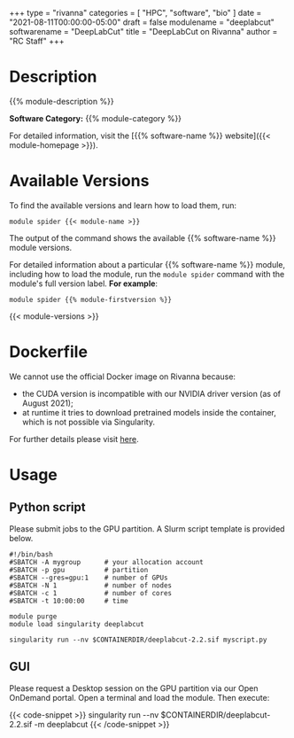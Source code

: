 +++
type = "rivanna"
categories = [
  "HPC",
  "software",
  "bio"
]
date = "2021-08-11T00:00:00-05:00"
draft = false
modulename = "deeplabcut"
softwarename = "DeepLabCut"
title = "DeepLabCut on Rivanna"
author = "RC Staff"
+++

# Description

{{% module-description %}}

**Software Category:** {{% module-category %}}

For detailed information, visit the [{{% software-name %}} website]({{< module-homepage >}}).

# Available Versions
To find the available versions and learn how to load them, run:

```
module spider {{< module-name >}}
```

The output of the command shows the available {{% software-name %}} module versions.

For detailed information about a particular {{% software-name %}} module, including how to load the module, run the `module spider` command with the module's full version label. __For example__:
```
module spider {{% module-firstversion %}}
```

{{< module-versions >}}

# Dockerfile

We cannot use the official Docker image on Rivanna because:
- the CUDA version is incompatible with our NVIDIA driver version (as of August 2021);
- at runtime it tries to download pretrained models inside the container, which is not possible via Singularity.

For further details please visit [here](https://github.com/uvarc/rivanna-docker/blob/master/deeplabcut/2.2/Dockerfile).

# Usage

## Python script
Please submit jobs to the GPU partition. A Slurm script template is provided below.

```
#!/bin/bash
#SBATCH -A mygroup      # your allocation account
#SBATCH -p gpu          # partition
#SBATCH --gres=gpu:1    # number of GPUs
#SBATCH -N 1            # number of nodes
#SBATCH -c 1            # number of cores
#SBATCH -t 10:00:00     # time

module purge
module load singularity deeplabcut

singularity run --nv $CONTAINERDIR/deeplabcut-2.2.sif myscript.py
```

## GUI
Please request a Desktop session on the GPU partition via our Open OnDemand portal. Open a terminal and load the module. Then execute:

{{< code-snippet >}}
singularity run --nv $CONTAINERDIR/deeplabcut-2.2.sif -m deeplabcut
{{< /code-snippet >}}
